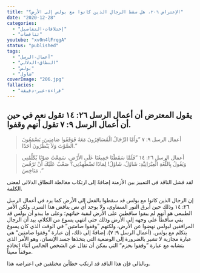 ```yaml
---
title: "الإعتراض ٢٠٦، هل سقط الرجال الذين كانوا مع بولس إلى الأرض؟"
date: "2020-12-28"
categories:
  - "إختلافات-التفاصيل"
  - "تناقضات"
youtube: "xv0n4lFrqgA"
status: "published"
tags:
  - "أعمال-الرسل"
  - "النطاق-الدلالي"
  - "بولس"
  - "شاول"
coverImage: "206.jpg"
fallacies:
  - "قراءة-غير-دقيقة"
---
```


## **يقول المعترض أن أعمال الرسل ٢٦: ١٤ تقول نعم في حين أن أعمال الرسل ٩: ٧ تقول أنهم وقفوا.**

> أعمال الرسل ٩: ٧ ”وَأَمَّا الرِّجَالُ الْمُسَافِرُونَ مَعَهُ فَوَقَفُوا صَامِتِينَ، يَسْمَعُونَ الصَّوْتَ وَلاَ يَنْظُرُونَ أَحَدًا.“

> أعمال الرسل ٢٦: ١٤ ”فَلَمَّا سَقَطْنَا جَمِيعُنَا عَلَى الأَرْضِ، سَمِعْتُ صَوْتًا يُكَلِّمُنِي وَيَقُولُ بِاللُّغَةِ الْعِبْرَانِيَّةِ: شَاوُلُ، شَاوُلُ! لِمَاذَا تَضْطَهِدُنِي؟ صَعْبٌ عَلَيْكَ أَنْ تَرْفُسَ مَنَاخِسَ .“

لقد فشل الناقد في التمييز بين الأزمنة إضافةً إلى ارتكاب مغالطة النطاق الدلالي لمعنى الكلمة.

إن الرجال الذين كانوا مع بولس قد سقطوا بالفعل إلى الأرض كما يرد في أعمال الرسل ٢٦: ١٤ وذلك حين أبرق النور السماوي، ولا يوجد أي نص يناقض هذا السرد. ولكن الأمر الطبيعي هو أنهم لم يبقوا ساقطين على الأرض لبقية حياتهم؛ وعلى ما يبدو أن بولس قد بقي ساقطاً على وجهه إلى الأرض وذلك حتى انتهى يسوع من الكلام، بيد أن الرجال المرافقين لبولس نهضوا عن الأرض، ولكنهم ”وقفوا صامتين“ في الوقت الذي كان يسوع يتكلم مع بولس. (أعمال الرسل ٩: ٧). إضافةً إلى ذلك، إن عبارة ”وقفوا صامتين“ هي عبارة مجازية لا تشير بالضرورة إلى الوضعية التي يتخذها جسد الإنسان، وهو الأمر الذي يتشابه مع عبارة ”وقفوا بحزم“ التي يمكن أن تقال عن الشخص الجالس أثناء اتخاذه موقفاً معيناً.

وبالتالي فإن هذا الناقد قد ارتكب خطأين مختلفين في اعتراضه هذا.
